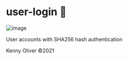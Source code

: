 # user-login :busts_in_silhouette:

![image](https://www.codefactor.io/repository/github/KennyOliver/user-login/badge?style=for-the-badge)

User accounts with SHA256 hash authentication

Kenny Oliver ©2021
